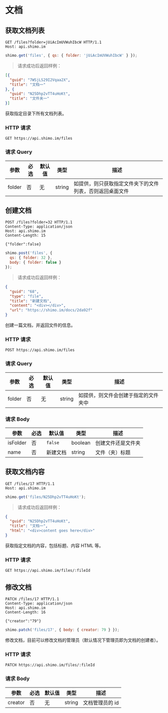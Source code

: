 # 文档

## 获取文档列表

```http
GET /files?folder=jUiAcImUVWuhIbcW HTTP/1.1
Host: api.shimo.im
```

```javascript
shimo.get('files', { qs: { folder: 'jUiAcImUVWuhIbcW' } });
```

> 请求成功后返回样例：

```json
[{
  "guid": "7WSjLS29I2Vqaa2X",
  "title": "文档一"
}, {
  "guid": "N25Dhp2vTT4uHoKt",
  "title": "文件夹一"
}]
```

获取指定目录下所有文档列表。

### HTTP 请求

`GET https://api.shimo.im/files`

### 请求 Query

参数 | 必选 | 默认值 | 类型 | 描述
--------- | ------- | ------- | ------- | -----------
folder | 否 | 无 | string | 如提供，则只获取指定文件夹下的文件列表，否则返回桌面文件

## 创建文档

```http
POST /files?folder=32 HTTP/1.1
Content-Type: application/json
Host: api.shimo.im
Content-Length: 15

{"folder":false}
```

```javascript
shimo.post('files', {
  qs: { folder: 32 },
  body: { folder: false }
});
```

> 请求成功后返回样例：

```json
{
  "guid": "68",
  "type": "file",
  "title": "新建文档",
  "content": "<div></div>",
  "url": "https://shimo.im/docs/2da92f"
}
```

创建一篇文档，并返回文件的信息。

### HTTP 请求

`POST https://api.shimo.im/files`

### 请求 Query

参数 | 必选 | 默认值 | 类型 | 描述
--------- | ------- | ------- | ------- | -----------
folder | 否 | 无 | string | 如提供，则文件会创建于指定的文件夹中

### 请求 Body

参数 | 必选 | 默认值 | 类型 | 描述
--------- | ------- | ------- | ------- | -----------
isFolder | 否 | `false` | boolean | 创建文件还是文件夹
name | 否 | 新建文档 | string | 文件（夹）标题

## 获取文档内容

```http
GET /files/17 HTTP/1.1
Host: api.shimo.im
```

```javascript
shimo.get('files/N25Dhp2vTT4uHoKt');
```

> 请求成功后返回样例：

```json
{
  "guid": "N25Dhp2vTT4uHoKt",
  "title": "文档一",
  "html": "<div>content goes here</div>"
}
```

获取指定文档的内容，包括标题、内容 HTML 等。

### HTTP 请求

`GET https://api.shimo.im/files/:fileId`

## 修改文档

```http
PATCH /files/17 HTTP/1.1
Content-Type: application/json
Host: api.shimo.im
Content-Length: 16

{"creator":"79"}
```

```javascript
shimo.patch('files/17', { body: { creator: 79 } });
```

修改文档，目前可以修改文档的管理员（默认情况下管理员即为文档的创建者）。

### HTTP 请求

`PATCH https://api.shimo.im/files/:fileId`

### 请求 Body

参数 | 必选 | 默认值 | 类型 | 描述
--------- | ------- | ------- | ------- | -----------
creator | 否 | 无 | string | 文档管理员的 id
